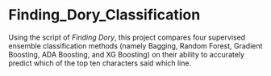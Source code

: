 # Finding_Dory_Classification

Using the script of *Finding Dory*, this project compares four supervised ensemble classification methods (namely Bagging, Random Forest, Gradient Boosting, ADA Boosting, and XG Boosting) on their ability to accurately predict which of the top ten characters said which line.

